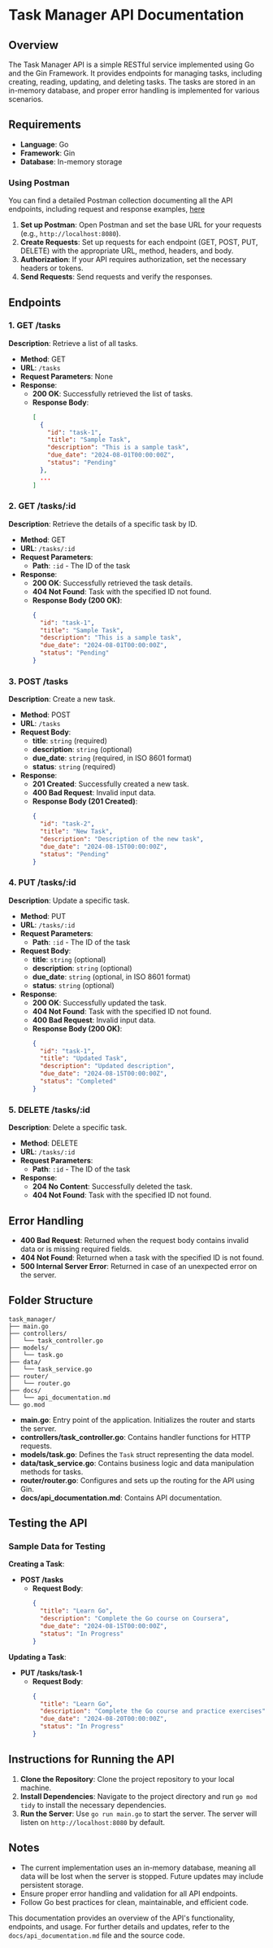 # Task Manager API Documentation

## Overview

The Task Manager API is a simple RESTful service implemented using Go and the Gin Framework. It provides endpoints for managing tasks, including creating, reading, updating, and deleting tasks. The tasks are stored in an in-memory database, and proper error handling is implemented for various scenarios.

## Requirements

- **Language**: Go
- **Framework**: Gin
- **Database**: In-memory storage

### Using Postman

You can find a detailed Postman collection documenting all the API endpoints, including request and response examples, [here](https://documenter.getpostman.com/view/37367045/2sA3rxpYeB)


1. **Set up Postman**: Open Postman and set the base URL for your requests (e.g., `http://localhost:8080`).
2. **Create Requests**: Set up requests for each endpoint (GET, POST, PUT, DELETE) with the appropriate URL, method, headers, and body.
3. **Authorization**: If your API requires authorization, set the necessary headers or tokens.
4. **Send Requests**: Send requests and verify the responses.

## Endpoints

### 1. GET /tasks

**Description**: Retrieve a list of all tasks.

- **Method**: GET
- **URL**: `/tasks`
- **Request Parameters**: None
- **Response**:
  - **200 OK**: Successfully retrieved the list of tasks.
  - **Response Body**:
    ```json
    [
      {
        "id": "task-1",
        "title": "Sample Task",
        "description": "This is a sample task",
        "due_date": "2024-08-01T00:00:00Z",
        "status": "Pending"
      },
      ...
    ]
    ```

### 2. GET /tasks/:id

**Description**: Retrieve the details of a specific task by ID.

- **Method**: GET
- **URL**: `/tasks/:id`
- **Request Parameters**:
  - **Path**: `:id` - The ID of the task
- **Response**:
  - **200 OK**: Successfully retrieved the task details.
  - **404 Not Found**: Task with the specified ID not found.
  - **Response Body (200 OK)**:
    ```json
    {
      "id": "task-1",
      "title": "Sample Task",
      "description": "This is a sample task",
      "due_date": "2024-08-01T00:00:00Z",
      "status": "Pending"
    }
    ```

### 3. POST /tasks

**Description**: Create a new task.

- **Method**: POST
- **URL**: `/tasks`
- **Request Body**:
  - **title**: `string` (required)
  - **description**: `string` (optional)
  - **due_date**: `string` (required, in ISO 8601 format)
  - **status**: `string` (required)
- **Response**:
  - **201 Created**: Successfully created a new task.
  - **400 Bad Request**: Invalid input data.
  - **Response Body (201 Created)**:
    ```json
    {
      "id": "task-2",
      "title": "New Task",
      "description": "Description of the new task",
      "due_date": "2024-08-15T00:00:00Z",
      "status": "Pending"
    }
    ```

### 4. PUT /tasks/:id

**Description**: Update a specific task.

- **Method**: PUT
- **URL**: `/tasks/:id`
- **Request Parameters**:
  - **Path**: `:id` - The ID of the task
- **Request Body**:
  - **title**: `string` (optional)
  - **description**: `string` (optional)
  - **due_date**: `string` (optional, in ISO 8601 format)
  - **status**: `string` (optional)
- **Response**:
  - **200 OK**: Successfully updated the task.
  - **404 Not Found**: Task with the specified ID not found.
  - **400 Bad Request**: Invalid input data.
  - **Response Body (200 OK)**:
    ```json
    {
      "id": "task-1",
      "title": "Updated Task",
      "description": "Updated description",
      "due_date": "2024-08-15T00:00:00Z",
      "status": "Completed"
    }
    ```

### 5. DELETE /tasks/:id

**Description**: Delete a specific task.

- **Method**: DELETE
- **URL**: `/tasks/:id`
- **Request Parameters**:
  - **Path**: `:id` - The ID of the task
- **Response**:
  - **204 No Content**: Successfully deleted the task.
  - **404 Not Found**: Task with the specified ID not found.

## Error Handling

- **400 Bad Request**: Returned when the request body contains invalid data or is missing required fields.
- **404 Not Found**: Returned when a task with the specified ID is not found.
- **500 Internal Server Error**: Returned in case of an unexpected error on the server.

## Folder Structure

```
task_manager/
├── main.go
├── controllers/
│   └── task_controller.go
├── models/
│   └── task.go
├── data/
│   └── task_service.go
├── router/
│   └── router.go
├── docs/
│   └── api_documentation.md
└── go.mod
```

- **main.go**: Entry point of the application. Initializes the router and starts the server.
- **controllers/task_controller.go**: Contains handler functions for HTTP requests.
- **models/task.go**: Defines the `Task` struct representing the data model.
- **data/task_service.go**: Contains business logic and data manipulation methods for tasks.
- **router/router.go**: Configures and sets up the routing for the API using Gin.
- **docs/api_documentation.md**: Contains API documentation.

## Testing the API

### Sample Data for Testing

**Creating a Task**:

- **POST /tasks**
  - **Request Body**:
    ```json
    {
      "title": "Learn Go",
      "description": "Complete the Go course on Coursera",
      "due_date": "2024-08-15T00:00:00Z",
      "status": "In Progress"
    }
    ```

**Updating a Task**:

- **PUT /tasks/task-1**
  - **Request Body**:
    ```json
    {
      "title": "Learn Go",
      "description": "Complete the Go course and practice exercises",
      "due_date": "2024-08-20T00:00:00Z",
      "status": "In Progress"
    }
    ```

## Instructions for Running the API

1. **Clone the Repository**: Clone the project repository to your local machine.
2. **Install Dependencies**: Navigate to the project directory and run `go mod tidy` to install the necessary dependencies.
3. **Run the Server**: Use `go run main.go` to start the server. The server will listen on `http://localhost:8080` by default.

## Notes

- The current implementation uses an in-memory database, meaning all data will be lost when the server is stopped. Future updates may include persistent storage.
- Ensure proper error handling and validation for all API endpoints.
- Follow Go best practices for clean, maintainable, and efficient code.

This documentation provides an overview of the API's functionality, endpoints, and usage. For further details and updates, refer to the `docs/api_documentation.md` file and the source code.
